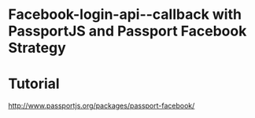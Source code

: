 # Facebook-login-api--callback with PassportJS and Passport Facebook Strategy

# Tutorial
http://www.passportjs.org/packages/passport-facebook/

